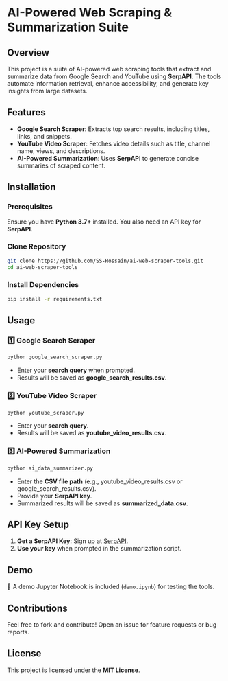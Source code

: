 # AI-Powered Web Scraping & Summarization Suite

## Overview
This project is a suite of AI-powered web scraping tools that extract and summarize data from Google Search and YouTube using **SerpAPI**. The tools automate information retrieval, enhance accessibility, and generate key insights from large datasets.

## Features
- **Google Search Scraper**: Extracts top search results, including titles, links, and snippets.
- **YouTube Video Scraper**: Fetches video details such as title, channel name, views, and descriptions.
- **AI-Powered Summarization**: Uses **SerpAPI** to generate concise summaries of scraped content.

## Installation
### Prerequisites
Ensure you have **Python 3.7+** installed. You also need an API key for **SerpAPI**.

### Clone Repository
```bash
git clone https://github.com/SS-Hossain/ai-web-scraper-tools.git
cd ai-web-scraper-tools
```

### Install Dependencies
```bash
pip install -r requirements.txt
```

## Usage
### 1️⃣ Google Search Scraper
```bash
python google_search_scraper.py
```
- Enter your **search query** when prompted.
- Results will be saved as **google_search_results.csv**.

### 2️⃣ YouTube Video Scraper
```bash
python youtube_scraper.py
```
- Enter your **search query**.
- Results will be saved as **youtube_video_results.csv**.

### 3️⃣ AI-Powered Summarization
```bash
python ai_data_summarizer.py
```
- Enter the **CSV file path** (e.g., youtube_video_results.csv or google_search_results.csv).
- Provide your **SerpAPI key**.
- Summarized results will be saved as **summarized_data.csv**.

## API Key Setup
1. **Get a SerpAPI Key**: Sign up at [SerpAPI](https://serpapi.com/).
2. **Use your key** when prompted in the summarization script.

## Demo
🚀 A demo Jupyter Notebook is included (`demo.ipynb`) for testing the tools.

## Contributions
Feel free to fork and contribute! Open an issue for feature requests or bug reports.

## License
This project is licensed under the **MIT License**.

